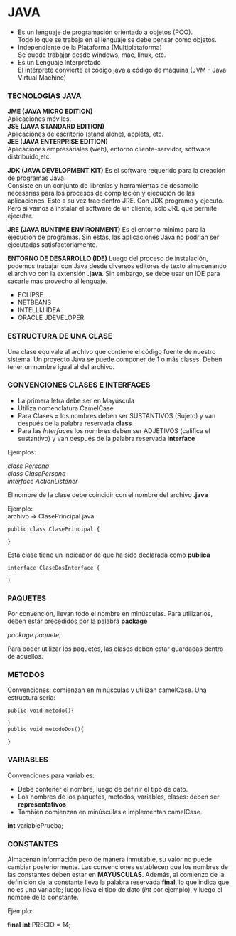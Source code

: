 # JAVA

- Es un lenguaje de programación orientado a objetos (POO).  
Todo lo que se trabaja en el lenguaje se debe pensar como objetos.
- Independiente de la Plataforma (Multiplataforma)  
Se puede trabajar desde windows, mac, linux, etc.
- Es un Lenguaje Interpretado   
El intérprete convierte el código java a código de máquina (JVM - Java Virtual Machine)

### **TECNOLOGIAS JAVA**

**JME (JAVA MICRO EDITION)**   
Aplicaciones móviles.  
**JSE (JAVA STANDARD EDITION)**    
Aplicaciones de escritorio (stand alone), applets, etc.  
**JEE (JAVA ENTERPRISE EDITION)**  
Aplicaciones empresariales (web), entorno cliente-servidor, software distribuido,etc. 

**JDK (JAVA DEVELOPMENT KIT)**
Es el software requerido para la creación de programas Java.  
Consiste en un conjunto de librerías y herramientas de desarrollo necesarias para los procesos de compilación y ejecución de las aplicaciones. 
Este a su vez trae dentro JRE.
Con JDK programo y ejecuto. 
Pero si vamos a instalar el software de un cliente, solo JRE que permite ejecutar.

**JRE (JAVA RUNTIME ENVIRONMENT)**
Es el entorno mínimo para la ejecución de programas. Sin estas, las aplicaciones Java no podrían ser ejecutadas satisfactoriamente. 

**ENTORNO DE DESARROLLO (IDE)**
Luego del proceso de instalación, podemos trabajar con Java desde diversos editores de texto almacenando el archivo con la extensión **.java**. 
Sin embargo, se debe usar un IDE para sacarle más provecho al lenguaje.  

- ECLIPSE
- NETBEANS
- INTELLIJ IDEA
- ORACLE JDEVELOPER 

### ESTRUCTURA DE UNA CLASE

Una clase equivale al archivo que contiene el código fuente de nuestro sistema. 
Un proyecto Java se puede componer de 1 o más clases. 
Deben tener un nombre igual al del archivo. 

### CONVENCIONES CLASES E INTERFACES

- La primera letra debe ser en Mayúscula
- Utiliza nomenclatura CamelCase
- Para Clases = los nombres deben ser SUSTANTIVOS (Sujeto) y van después de la palabra reservada **class**
- Para las *Interfaces* los nombres deben ser ADJETIVOS (califica el sustantivo) y van después de la palabra reservada **interface**

Ejemplos:

*class Persona  
class ClasePersona  
interface ActionListener*

El nombre de la clase debe coincidir con el nombre del archivo **.java**

Ejemplo:   
archivo => ClasePrincipal.java 

    public class ClasePrincipal {

    }

Esta clase tiene un indicador de que ha sido declarada como **publica**
 
    interface ClaseDosInterface {

    }

### PAQUETES

Por convención, llevan todo el nombre en minúsculas. 
Para utilizarlos, deben estar precedidos por la palabra **package**

*package paquete*;

Para poder utilizar los paquetes, las clases deben estar guardadas dentro de aquellos. 

### METODOS

Convenciones: comienzan en minúsculas y utilizan camelCase. 
Una estructura sería:

    public void metodo(){

    }
    public void metodoDos(){

    }

### VARIABLES

Convenciones para variables: 
- Debe contener el nombre, luego de definir el tipo de dato.
- Los nombres de los paquetes, metodos, variables, clases: deben ser **representativos**
- También comienzan en minúsculas e implementan camelCase.


**int** variablePrueba; 

### CONSTANTES

Almacenan información pero de manera inmutable, su valor no puede cambiar posteriormente.
Las convenciones establecen que los nombres de las constantes deben estar en **MAYÚSCULAS**.
Además, al comienzo de la definición de la constante lleva la palabra reservada **final**, lo que indica que no es una variable; luego lleva el tipo de dato (*int* por ejemplo), y luego el nombre de la constante.

Ejemplo:

**final int** PRECIO = 14;